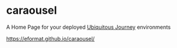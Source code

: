 # caraousel

A Home Page for your deployed [Ubiquitous Journey](https://github.com/rht-labs/ubiquitous-journey) environments

https://eformat.github.io/caraousel/

